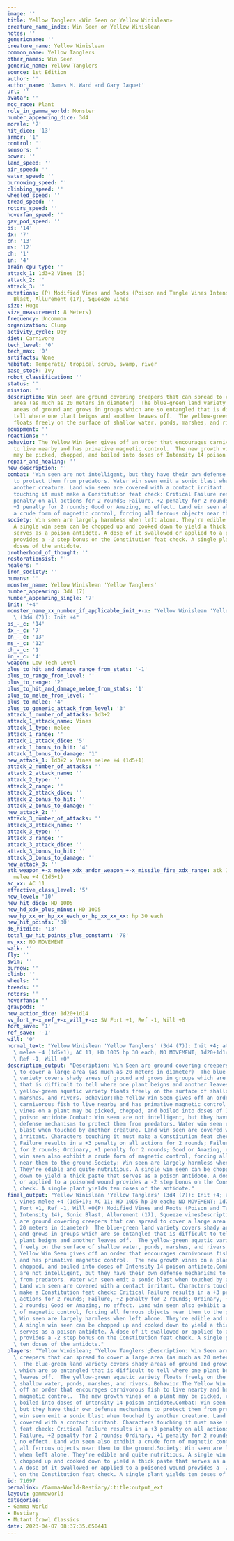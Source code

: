 ```yaml
---
image: ''
title: Yellow Tanglers «Win Seen or Yellow Winislean»
creature_name_index: Win Seen or Yellow Winislean
notes: ''
genericname: ''
creature_name: Yellow Winislean
common_name: Yellow Tanglers
other_names: Win Seen
generic_name: Yellow Tanglers
source: 1st Edition
author: ''
author_name: 'James M. Ward and Gary Jaquet'
url: ''
avatar: ''
mcc_race: Plant
role_in_gamma_world: Monster
number_appearing_dice: 3d4
morale: '7'
hit_dice: '13'
armor: '1'
control: ''
sensors: ''
power: ''
land_speed: ''
air_speed: ''
water_speed: ''
burrowing_speed: ''
climbing_speed: ''
wheeled_speed: ''
tread_speed: ''
rotors_speed: ''
hoverfan_speed: ''
gav_pod_speed: ''
ps: '14'
dx: '7'
cn: '13'
ms: '12'
ch: '1'
in: '4'
brain-cpu type: ''
attack_1: 1d3+2 Vines (5)
attack_2: ''
attack_3: ''
mutations: (P) Modified Vines and Roots (Poison and Tangle Vines Intensity 14), Sonic
  Blast, Allurement (17), Squeeze vines
size: Huge
size_measurement: 8 Meters)
frequency: Uncommon
organization: Clump
activity_cycle: Day
diet: Carnivore
tech_level: '0'
tech_max: '0'
artifacts: None
habitat: Temperate/ tropical scrub, swamp, river
base_stock: Ivy
robot_classification: ''
status: ''
mission: ''
description: Win Seen are ground covering creepers that can spread to cover a large
  area (as much as 20 meters in diameter)  The blue-green land variety covers shady
  areas of ground and grows in groups which are so entangled that is difficult to
  tell where one plant beigns and another leaves off.  The yellow-green aquatic variety
  floats freely on the surface of shallow water, ponds, marshes, and rivers.
equipment: ''
reactions: ''
behavior: The Yellow Win Seen gives off an order that encourages carnivorous fish
  to live nearby and has primative magnetic control.  The new growth vines on a plant
  may be picked, chopped, and boiled into doses of Intensity 14 poison antidote.
repair_and_healing: ''
new_description: ''
combat: 'Win seen are not intelligent, but they have their own defense mechanisms
  to protect them from predators. Water win seen emit a sonic blast when touched by
  another creature. Land win seen are covered with a contact irritant. Characters
  touching it must make a Constitution feat check: Critical Failure results in a +3
  penalty on all actions for 2 rounds; Failure, +2 penalty for 2 rounds; Ordinary,
  +1 penalty for 2 rounds; Good or Amazing, no effect. Land win seen also exhibit
  a crude form of magnetic control, forcing all ferrous objects near them to the ground.'
society: Win seen are largely harmless when left alone. They're edible and quite nutritious.
  A single win seen can be chopped up and cooked down to yield a thick paste that
  serves as a poison antidote. A dose of it swallowed or applied to a poisoned wound
  provides a -2 step bonus on the Constitution feat check. A single plant yields ten
  doses of the antidote.
brotherhood_of_thought: ''
restorationsist: ''
healers: ''
iron_society: ''
humans: ''
monster_name: Yellow Winislean 'Yellow Tanglers'
number_appearing: 3d4 (7)
number_appearing_single: '7'
init: '+4'
monster_name_xx_number_if_applicable_init_+-x: "Yellow Winislean 'Yellow Tanglers'\
  \ (3d4 (7)): Init +4"
ps_-_c: '14'
dx_-_c: '7'
cn_-_c: '13'
ms_-_c: '12'
ch_-_c: '1'
in_-_c: '4'
weapon: Low Tech Level
plus_to_hit_and_damage_range_from_stats: '-1'
plus_to_range_from_level: ''
plus_to_range: '2'
plus_to_hit_and_damage_melee_from_stats: '1'
plus_to_melee_from_level: ''
plus_to_melee: '4'
plus_to_generic_attack_from_level: '3'
attack_1_number_of_attacks: 1d3+2
attack_1_attack_name: Vines
attack_1_type: melee
attack_1_range: ''
attack_1_attack_dice: '5'
attack_1_bonus_to_hit: '4'
attack_1_bonus_to_damage: '1'
new_attack_1: 1d3+2 x Vines melee +4 (1d5+1)
attack_2_number_of_attacks: ''
attack_2_attack_name: ''
attack_2_type: ''
attack_2_range: ''
attack_2_attack_dice: ''
attack_2_bonus_to_hit: ''
attack_2_bonus_to_damage: ''
new_attack_2: ''
attack_3_number_of_attacks: ''
attack_3_attack_name: ''
attack_3_type: ''
attack_3_range: ''
attack_3_attack_dice: ''
attack_3_bonus_to_hit: ''
attack_3_bonus_to_damage: ''
new_attack_3: ''
atk_weapon_+-x_melee_xdx_andor_weapon_+-x_missile_fire_xdx_range: atk 1d3+2 x vines
  melee +4 (1d5+1)
ac_xx: AC 11
effective_class_level: '5'
new_level: '10'
new_hit_dice: HD 10D5
new_hd_xdx_plus_minus: HD 10D5
new_hp_xx_or_hp_xx_each_or_hp_xx_xx_xx: hp 30 each
new_hit_points: '30'
d6_hitdice: '13'
total_gw_hit_points_plus_constant: '78'
mv_xx: NO MOVEMENT
walk: ''
fly: ''
swim: ''
burrow: ''
climb: ''
wheels: ''
treads: ''
rotors: ''
hoverfans: ''
gravpods: ''
new_action_dice: 1d20+1d14
sv_fort_+-x_ref_+-x_will_+-x: SV Fort +1, Ref -1, Will +0
fort_save: '1'
ref_save: '-1'
will: '0'
normal_text: "Yellow Winislean 'Yellow Tanglers' (3d4 (7)): Init +4; atk 1d3+2 x vines\
  \ melee +4 (1d5+1); AC 11; HD 10D5 hp 30 each; NO MOVEMENT; 1d20+1d14; SV Fort +1,\
  \ Ref -1, Will +0"
description_output: "Description: Win Seen are ground covering creepers that can spread\
  \ to cover a large area (as much as 20 meters in diameter)  The blue-green land\
  \ variety covers shady areas of ground and grows in groups which are so entangled\
  \ that is difficult to tell where one plant beigns and another leaves off.  The\
  \ yellow-green aquatic variety floats freely on the surface of shallow water, ponds,\
  \ marshes, and rivers. Behavior:The Yellow Win Seen gives off an order that encourages\
  \ carnivorous fish to live nearby and has primative magnetic control.  The new growth\
  \ vines on a plant may be picked, chopped, and boiled into doses of Intensity 14\
  \ poison antidote.Combat: Win seen are not intelligent, but they have their own\
  \ defense mechanisms to protect them from predators. Water win seen emit a sonic\
  \ blast when touched by another creature. Land win seen are covered with a contact\
  \ irritant. Characters touching it must make a Constitution feat check: Critical\
  \ Failure results in a +3 penalty on all actions for 2 rounds; Failure, +2 penalty\
  \ for 2 rounds; Ordinary, +1 penalty for 2 rounds; Good or Amazing, no effect. Land\
  \ win seen also exhibit a crude form of magnetic control, forcing all ferrous objects\
  \ near them to the ground.Society: Win seen are largely harmless when left alone.\
  \ They're edible and quite nutritious. A single win seen can be chopped up and cooked\
  \ down to yield a thick paste that serves as a poison antidote. A dose of it swallowed\
  \ or applied to a poisoned wound provides a -2 step bonus on the Constitution feat\
  \ check. A single plant yields ten doses of the antidote."
final_output: "Yellow Winislean 'Yellow Tanglers' (3d4 (7)): Init +4; atk 1d3+2 x\
  \ vines melee +4 (1d5+1); AC 11; HD 10D5 hp 30 each; NO MOVEMENT; 1d20+1d14; SV\
  \ Fort +1, Ref -1, Will +0(P) Modified Vines and Roots (Poison and Tangle Vines\
  \ Intensity 14), Sonic Blast, Allurement (17), Squeeze vinesDescription: Win Seen\
  \ are ground covering creepers that can spread to cover a large area (as much as\
  \ 20 meters in diameter)  The blue-green land variety covers shady areas of ground\
  \ and grows in groups which are so entangled that is difficult to tell where one\
  \ plant beigns and another leaves off.  The yellow-green aquatic variety floats\
  \ freely on the surface of shallow water, ponds, marshes, and rivers. Behavior:The\
  \ Yellow Win Seen gives off an order that encourages carnivorous fish to live nearby\
  \ and has primative magnetic control.  The new growth vines on a plant may be picked,\
  \ chopped, and boiled into doses of Intensity 14 poison antidote.Combat: Win seen\
  \ are not intelligent, but they have their own defense mechanisms to protect them\
  \ from predators. Water win seen emit a sonic blast when touched by another creature.\
  \ Land win seen are covered with a contact irritant. Characters touching it must\
  \ make a Constitution feat check: Critical Failure results in a +3 penalty on all\
  \ actions for 2 rounds; Failure, +2 penalty for 2 rounds; Ordinary, +1 penalty for\
  \ 2 rounds; Good or Amazing, no effect. Land win seen also exhibit a crude form\
  \ of magnetic control, forcing all ferrous objects near them to the ground.Society:\
  \ Win seen are largely harmless when left alone. They're edible and quite nutritious.\
  \ A single win seen can be chopped up and cooked down to yield a thick paste that\
  \ serves as a poison antidote. A dose of it swallowed or applied to a poisoned wound\
  \ provides a -2 step bonus on the Constitution feat check. A single plant yields\
  \ ten doses of the antidote."
players: "Yellow Winislean; 'Yellow Tanglers';Description: Win Seen are ground covering\
  \ creepers that can spread to cover a large area (as much as 20 meters in diameter)\
  \  The blue-green land variety covers shady areas of ground and grows in groups\
  \ which are so entangled that is difficult to tell where one plant beigns and another\
  \ leaves off.  The yellow-green aquatic variety floats freely on the surface of\
  \ shallow water, ponds, marshes, and rivers. Behavior:The Yellow Win Seen gives\
  \ off an order that encourages carnivorous fish to live nearby and has primative\
  \ magnetic control.  The new growth vines on a plant may be picked, chopped, and\
  \ boiled into doses of Intensity 14 poison antidote.Combat: Win seen are not intelligent,\
  \ but they have their own defense mechanisms to protect them from predators. Water\
  \ win seen emit a sonic blast when touched by another creature. Land win seen are\
  \ covered with a contact irritant. Characters touching it must make a Constitution\
  \ feat check: Critical Failure results in a +3 penalty on all actions for 2 rounds;\
  \ Failure, +2 penalty for 2 rounds; Ordinary, +1 penalty for 2 rounds; Good or Amazing,\
  \ no effect. Land win seen also exhibit a crude form of magnetic control, forcing\
  \ all ferrous objects near them to the ground.Society: Win seen are largely harmless\
  \ when left alone. They're edible and quite nutritious. A single win seen can be\
  \ chopped up and cooked down to yield a thick paste that serves as a poison antidote.\
  \ A dose of it swallowed or applied to a poisoned wound provides a -2 step bonus\
  \ on the Constitution feat check. A single plant yields ten doses of the antidote.|"
id: 71697
permalink: /Gamma-World-Bestiary/:title:output_ext
layout: gammaworld
categories:
- Gamma World
- Bestiary
- Mutant Crawl Classics
date: 2023-04-07 08:37:35.650441
---
```

